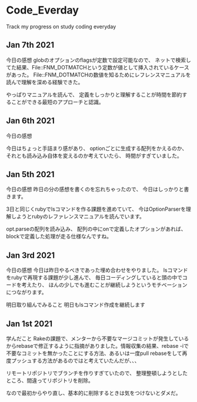 # Code_Everday
Track my progress on study coding everyday

## Jan 7th 2021
今日の感想
globのオプションのflagsが定数で設定可能なので、
ネットで検索してた結果、File::FNM_DOTMATCHという定数が値として挿入されているケースがあった。
File::FNM_DOTMATCHの数値を知るためにレフレンスマニュアルを読んで理解を深める経験できた。

やっぱりマニュアルを読んで、
定義をしっかりと理解することが時間を節約することができる最短のアプローチと認識。

## Jan 6th 2021
今日の感想

今日はちょっと手詰まり感があり、
optionごとに生成する配列をかえるのか、
それとも読み込み自体を変えるのか考えていたら、
時間がすぎていました。

## Jan 5th 2021
今日の感想
昨日の分の感想を書くのを忘れちゃったので、
今日はしっかりと書きます。

3日と同じくrubyでlsコマンドを作る課題を進めていて、
今はOptionParserを理解しようとrubyのレファレンスマニュアルを読んでいます。

opt.parseの配列を読み込み、
配列の中にonで定義したオプションがあれば、
blockで定義した処理が走る仕様なんですね。

## Jan 3rd 2021
今日の感想
今日は昨日やるべきであった埋め合わせをやりました。
lsコマンドをrubyで再現する課題が少し進んで、
毎日コーディングしていると頭の中でコードを考えたり、
ほんの少しでも進むことが継続しようというモチベーションにつながります。

明日取り組んでみること
明日もlsコマンド作成を継続します

## Jan 1st 2021

学んだこと
Rakeの課題で、メンターから不要なマージコミットが発生しているからrebaseで修正するように指摘がありました。情報収集の結果、rebase -iで不要なコミットを無かったことにする方法、あるいは一度pull rebaseをして再度プッシュする方法があるのではと考えていたんだが、、、

リモートリポジトリでブランチを作りすぎていたので、
整理整頓しようとしたところ、間違ってリポジトリを削除。

なので最初からやり直し、基本的に削除するときは気をつけないとダメだ。
